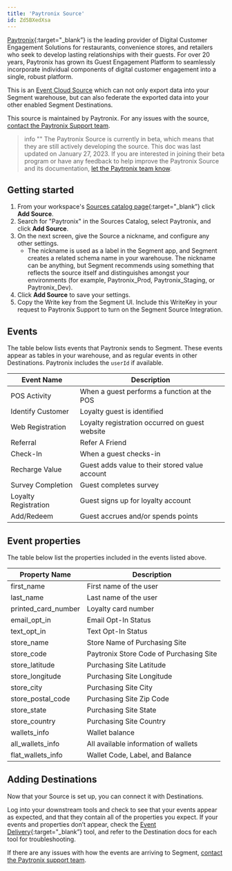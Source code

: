 ```yaml
---
title: 'Paytronix Source'
id: Zd5BXedXsa
---
```


[Paytronix](https://support-paytronix.force.com/help/s/article/000001348){:target="_blank”} is the leading provider of Digital Customer Engagement Solutions for restaurants, convenience stores, and retailers who seek to develop lasting relationships with their guests. For over 20 years, Paytronix has grown its Guest Engagement Platform to seamlessly incorporate individual components of digital customer engagement into a single, robust platform.

This is an [Event Cloud Source](docs/sources/#event-cloud-sources) which can not only export data into your Segment warehouse, but can also federate the exported data into your other enabled Segment Destinations.

This source is maintained by Paytronix. For any issues with the source, [contact the Paytronix Support team](mailto:support@paytronix.com).

> info ""
> The Paytronix Source is currently in beta, which means that they are still actively developing the source. This doc was last updated on January 27, 2023. If you are interested in joining their beta program or have any feedback to help improve the Paytronix Source and its documentation, [let the Paytronix team know](mailto:support@paytronix.com).

## Getting started

1. From your workspace's [Sources catalog page](https://app.segment.com/goto-my-workspace/sources/catalog){:target="_blank”} click **Add Source**.
2. Search for "Paytronix" in the Sources Catalog, select Paytronix, and click **Add Source**.
3. On the next screen, give the Source a nickname, and configure any other settings.
   - The nickname is used as a label in the Segment app, and Segment creates a related schema name in your warehouse. The nickname can be anything, but Segment recommends using something that reflects the source itself and distinguishes amongst your environments (for example, Paytronix_Prod, Paytronix_Staging, or Paytronix_Dev).
5. Click **Add Source** to save your settings.
6. Copy the Write key from the Segment UI. Include this WriteKey in your request to Paytronix Support to turn on the Segment Source Integration.


## Events

The table below lists events that Paytronix sends to Segment. These events appear as tables in your warehouse, and as regular events in other Destinations. Paytronix includes the `userId` if available.

| Event Name        | Description                                             |
| ----------------- | ------------------------------------------------------- |
| POS Activity      | When a guest performs a function at the POS             |
| Identify Customer | Loyalty guest is identified                             |
| Web Registration  | Loyalty registration occurred on guest website          |
| Referral          | Refer A Friend                                          |
| Check-In          | When a guest checks-in                                  |
| Recharge Value    | Guest adds value to their stored value account          |
| Survey Completion | Guest completes survey                                  |
| Loyalty Registration | Guest signs up for loyalty account                   |
| Add/Redeem        | Guest accrues and/or spends points                      |

## Event properties

The table below list the properties included in the events listed above.

| Property Name          | Description                                         |
|------------------------|-----------------------------------------------------|
| first_name             | First name of the user                              |
| last_name              | Last name of the user                               |
| printed_card_number    | Loyalty card number                                 |
| email_opt_in           | Email Opt-In Status                                 |
| text_opt_in            | Text Opt-In Status                                  |
| store_name             | Store Name of Purchasing Site                       |
| store_code             | Paytronix Store Code of Purchasing Site             |
| store_latitude         | Purchasing Site Latitude                            |
| store_longitude        | Purchasing Site Longitude                           |
| store_city             | Purchasing Site City                                |
| store_postal_code      | Purchasing Site Zip Code                            |
| store_state            | Purchasing Site State                               |
| store_country          | Purchasing Site Country                             |
| wallets_info           | Wallet balance                                      |
| all_wallets_info       | All available information of wallets                |
| flat_wallets_info      | Wallet Code, Label, and Balance                     |


## Adding Destinations

Now that your Source is set up, you can connect it with Destinations.

Log into your downstream tools and check to see that your events appear as expected, and that they contain all of the properties you expect. If your events and properties don’t appear, check the [Event Delivery](/docs/connections/event-delivery/){:target="_blank”} tool, and refer to the Destination docs for each tool for troubleshooting.

If there are any issues with how the events are arriving to Segment, [contact the Paytronix support team](mailto:support@paytronix.com).
